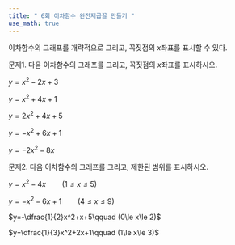 ```yaml
---
title: " 6회 이차함수 완전제곱꼴 만들기 " 
use_math: true
---
```



이차함수의 그래프를 개략적으로 그리고, 꼭짓점의 $x$좌표를 표시할 수 있다.

문제1. 다음 이차함수의 그래프를 그리고, 꼭짓점의 $x$좌표를 표시하시오. 

$y=x^2-2x+3$

$y=x^2+4x+1$

$y=2x^2+4x+5$

$y=-x^2+6x+1$

$y=-2x^2-8x$

문제2. 다음 이차함수의 그래프를 그리고, 제한된 범위를 표시하시오. 

$y=x^2-4x\qquad (1\le x\le 5)$

$y=-x^2-6x+1\qquad (4\le x\le 9)$

$y=-\dfrac{1}{2}x^2+x+5\qquad (0\le x\le 2)$

$y=\dfrac{1}{3}x^2+2x+1\qquad (1\le x\le 3)$


